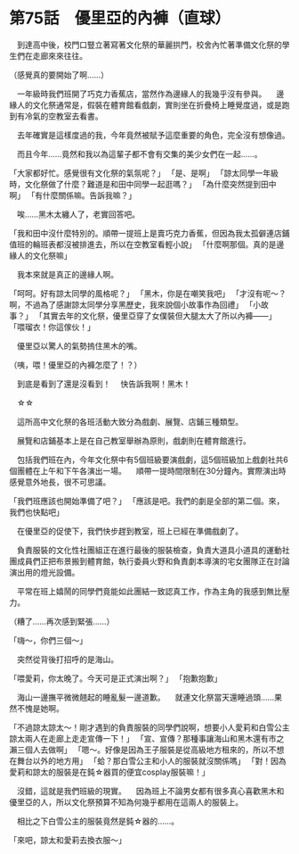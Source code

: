 # 第75話　優里亞的內褲（直球）

　到達高中後，校門口豎立著寫著文化祭的華麗拱門，校舍內忙著準備文化祭的學生們在走廊來來往往。

（感覺真的要開始了啊……）

　一年級時我們班開了巧克力香蕉店，當然作為邊緣人的我幾乎沒有參與。
　邊緣人的文化祭通常是，假裝在體育館看戲劇，實則坐在折疊椅上睡覺度過，或是跑到有冷氣的空教室去看書。

　去年確實是這樣度過的我，今年竟然被賦予這麼重要的角色，完全沒有想像過。

　而且今年……竟然和我以為這輩子都不會有交集的美少女們在一起……。

「大家都好忙。感覺很有文化祭的氣氛呢？」
「是、是啊」
「諒太同學一年級時，文化祭做了什麼？難道是和田中同學一起逛嗎？」
「為什麼突然提到田中啊」
「有什麼關係嘛。告訴我嘛？」

　唉……黑木太纏人了，老實回答吧。

「我和田中沒什麼特別的。順帶一提班上是賣巧克力香蕉，但因為我太孤僻連店鋪值班的輪班表都沒被排進去，所以在空教室看輕小說」
「什麼啊那個。真的是邊緣人的文化祭嘛」

　我本來就是真正的邊緣人啊。

「呵呵。好有諒太同學的風格呢？」
「黑木，你是在嘲笑我吧」
「才沒有呢～？啊，不過為了感謝諒太同學分享黑歷史，我來說個小故事作為回禮」
「小故事？」
「其實去年的文化祭，優里亞穿了女僕裝但大腿太大了所以內褲——」
「喂瑠衣！你這傢伙！」

　優里亞以驚人的氣勢摀住黑木的嘴。

（咦，喂！優里亞的內褲怎麼了！？）

　到底是看到了還是沒看到！
　快告訴我啊！黑木！

　☆☆

　這所高中文化祭的各班活動大致分為戲劇、展覽、店鋪三種類型。

　展覽和店鋪基本上是在自己教室舉辦為原則，戲劇則在體育館進行。

　包括我們班在內，今年文化祭中有5個班級要演戲劇，這5個班級加上戲劇社共6個團體在上午和下午各演出一場。
　順帶一提時間限制在30分鐘內。實際演出時感覺意外地長，很不可思議。

「我們班應該也開始準備了吧？」
「應該是吧。我們的劇是全部的第二個。來，我們也快點吧」

　在優里亞的促使下，我們快步趕到教室，班上已經在準備戲劇了。

　負責服裝的文化性社團組正在進行最後的服裝檢查，負責大道具小道具的運動社團成員們正把布景搬到體育館，執行委員火野和負責劇本導演的宅女團隊正在討論演出用的燈光設備。

　平常在班上嬉鬧的同學們竟能如此團結一致認真工作，作為主角的我感到無比壓力。

（糟了……再次感到緊張……）

「嗨～，你們三個～」

　突然從背後打招呼的是海山。

「喂愛莉，你太晚了。今天可是正式演出啊？」
「抱歉抱歉」

　海山一邊撫平微微翹起的睡亂髮一邊道歉。
　就連文化祭當天還睡過頭……果然不愧是她啊。

「不過諒太諒太～！剛才遇到的負責服裝的同學們說啊，想要小人愛莉和白雪公主諒太兩人在走廊上走走宣傳一下！」
「宣、宣傳？那種事讓海山和黑木還有市之瀨三個人去做啊」
「嗯～。好像是因為王子服裝是從高級地方租來的，所以不想在舞台以外的地方用」
「蛤？那白雪公主和小人的服裝就沒關係嗎」
「對！因為愛莉和諒太的服裝是在鈍☆器買的便宜cosplay服裝嘛！」

　沒錯，這就是我們班級的現實。
　因為班上不論男女都有很多真心喜歡黑木和優里亞的人，所以文化祭預算不知為何幾乎都用在這兩人的服裝上。

　相比之下白雪公主的服裝竟然是鈍☆器的……。

「來吧，諒太和愛莉去換衣服～」